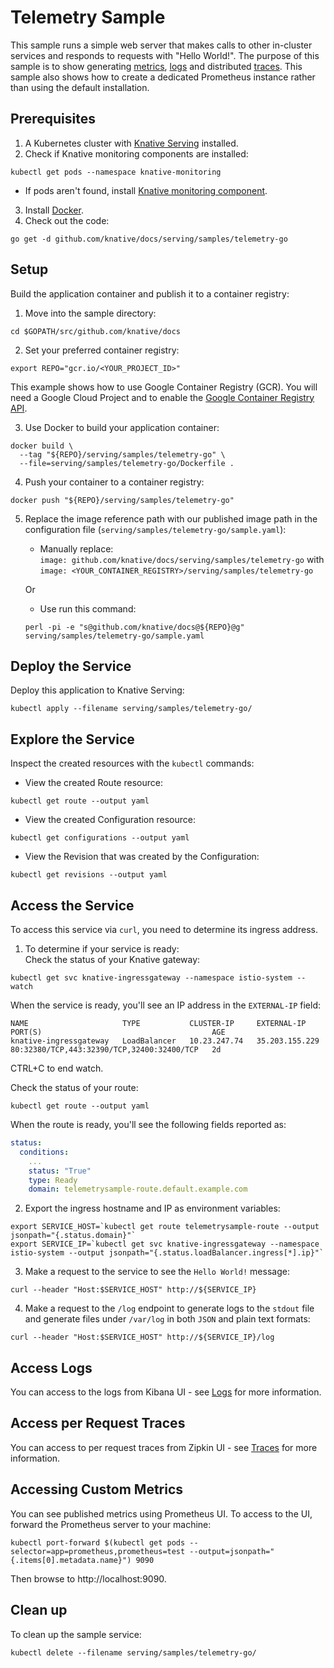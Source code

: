 # Telemetry Sample

This sample runs a simple web server that makes calls to other in-cluster services
and responds to requests with "Hello World!".
The purpose of this sample is to show generating [metrics](../../accessing-metrics.md),
[logs](../../accessing-logs.md) and distributed [traces](../../accessing-traces.md).
This sample also shows how to create a dedicated Prometheus instance rather than
using the default installation.

## Prerequisites

1. A Kubernetes cluster with [Knative Serving](https://github.com/knative/docs/blob/master/install/README.md)
installed.
2. Check if Knative monitoring components are installed:
```
kubectl get pods --namespace knative-monitoring
```
  * If pods aren't found, install [Knative monitoring component](../../installing-logging-metrics-traces.md).
3. Install [Docker](https://docs.docker.com/get-started/#prepare-your-docker-environment).
4. Check out the code:
```
go get -d github.com/knative/docs/serving/samples/telemetry-go
```

## Setup

Build the application container and publish it to a container registry:

1. Move into the sample directory:  
```
cd $GOPATH/src/github.com/knative/docs
```

2. Set your preferred container registry:  
```
export REPO="gcr.io/<YOUR_PROJECT_ID>"
```
   This example shows how to use Google Container Registry (GCR). You will need
   a Google Cloud Project and to enable the [Google Container Registry
API](https://console.cloud.google.com/apis/library/containerregistry.googleapis.com).  

3. Use Docker to build your application container:  
```
docker build \
  --tag "${REPO}/serving/samples/telemetry-go" \
  --file=serving/samples/telemetry-go/Dockerfile .
```

4. Push your container to a container registry:  
```  
docker push "${REPO}/serving/samples/telemetry-go"
```

5. Replace the image reference path with our published image path in the
configuration file (`serving/samples/telemetry-go/sample.yaml`):  
   * Manually replace:  
    `image: github.com/knative/docs/serving/samples/telemetry-go` with
    `image: <YOUR_CONTAINER_REGISTRY>/serving/samples/telemetry-go`  

    Or

   * Use run this command:  
    ```
    perl -pi -e "s@github.com/knative/docs@${REPO}@g" serving/samples/telemetry-go/sample.yaml
    ```

## Deploy the Service

Deploy this application to Knative Serving:
```
kubectl apply --filename serving/samples/telemetry-go/
```

## Explore the Service

Inspect the created resources with the `kubectl` commands:

 * View the created Route resource:
 ```
 kubectl get route --output yaml
 ```

 * View the created Configuration resource:
 ```
 kubectl get configurations --output yaml
 ```

 * View the Revision that was created by the Configuration:
 ```
 kubectl get revisions --output yaml
 ```

## Access the Service

To access this service via `curl`, you need to determine its ingress address.

1. To determine if your service is ready:  
  Check the status of your Knative gateway:
  ```
  kubectl get svc knative-ingressgateway --namespace istio-system --watch
  ```

  When the service is ready, you'll see an IP address in the `EXTERNAL-IP` field:
  ```
  NAME                     TYPE           CLUSTER-IP     EXTERNAL-IP      PORT(S)                                      AGE
  knative-ingressgateway   LoadBalancer   10.23.247.74   35.203.155.229   80:32380/TCP,443:32390/TCP,32400:32400/TCP   2d
  ```
  CTRL+C to end watch.

  Check the status of your route:
  ```
  kubectl get route --output yaml
  ```
  When the route is ready, you'll see the following fields reported as:
  ```YAML
  status:
    conditions:
      ...
      status: "True"
      type: Ready
      domain: telemetrysample-route.default.example.com
  ```

2. Export the ingress hostname and IP as environment
variables:
```
export SERVICE_HOST=`kubectl get route telemetrysample-route --output jsonpath="{.status.domain}"`
export SERVICE_IP=`kubectl get svc knative-ingressgateway --namespace istio-system --output jsonpath="{.status.loadBalancer.ingress[*].ip}"`
```

3. Make a request to the service to see the `Hello World!` message:
```
curl --header "Host:$SERVICE_HOST" http://${SERVICE_IP}
```

4. Make a request to the `/log` endpoint to generate logs to the `stdout` file
and generate files under `/var/log` in both `JSON` and plain text formats:
```
curl --header "Host:$SERVICE_HOST" http://${SERVICE_IP}/log
```

## Access Logs
You can access to the logs from Kibana UI - see [Logs](../../accessing-logs.md)
for more information.

## Access per Request Traces
You can access to per request traces from Zipkin UI - see [Traces](../../accessing-traces.md)
for more information.

## Accessing Custom Metrics
You can see published metrics using Prometheus UI. To access to the UI, forward
the Prometheus server to your machine:
```
kubectl port-forward $(kubectl get pods --selector=app=prometheus,prometheus=test --output=jsonpath="{.items[0].metadata.name}") 9090
```

Then browse to http://localhost:9090.

## Clean up

To clean up the sample service:
```
kubectl delete --filename serving/samples/telemetry-go/
```
